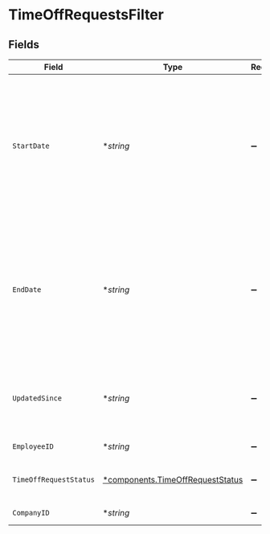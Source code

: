 # TimeOffRequestsFilter


## Fields

| Field                                                                                                                                    | Type                                                                                                                                     | Required                                                                                                                                 | Description                                                                                                                              | Example                                                                                                                                  |
| ---------------------------------------------------------------------------------------------------------------------------------------- | ---------------------------------------------------------------------------------------------------------------------------------------- | ---------------------------------------------------------------------------------------------------------------------------------------- | ---------------------------------------------------------------------------------------------------------------------------------------- | ---------------------------------------------------------------------------------------------------------------------------------------- |
| `StartDate`                                                                                                                              | **string*                                                                                                                                | :heavy_minus_sign:                                                                                                                       | Start date of the date range to filter time off requests. When used with end_date, filters for requests within the specified date range. | 2022-04-08                                                                                                                               |
| `EndDate`                                                                                                                                | **string*                                                                                                                                | :heavy_minus_sign:                                                                                                                       | End date of the date range to filter time off requests. When used with start_date, filters for requests within the specified date range. | 2022-04-21                                                                                                                               |
| `UpdatedSince`                                                                                                                           | **string*                                                                                                                                | :heavy_minus_sign:                                                                                                                       | Minimum date the time off request was last created or modified                                                                           | 2020-09-30T07:43:32.000Z                                                                                                                 |
| `EmployeeID`                                                                                                                             | **string*                                                                                                                                | :heavy_minus_sign:                                                                                                                       | Employee ID                                                                                                                              | 1234                                                                                                                                     |
| `TimeOffRequestStatus`                                                                                                                   | [*components.TimeOffRequestStatus](../../models/components/timeoffrequeststatus.md)                                                      | :heavy_minus_sign:                                                                                                                       | Time off request status to filter on                                                                                                     | requested                                                                                                                                |
| `CompanyID`                                                                                                                              | **string*                                                                                                                                | :heavy_minus_sign:                                                                                                                       | Company ID                                                                                                                               | 1234                                                                                                                                     |